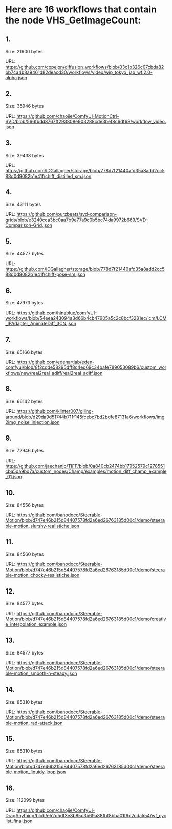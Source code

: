 # Here are 16 workflows that contain the node VHS_GetImageCount:

## 1. 

Size: 21900 bytes

URL: https://github.com/copejon/diffusion_workflows/blob/03c1b326c07cbda82bb74a4b8a9461d82deacd30/workflows/video/wip_tokyo_jab_wf.2.0-alpha.json

## 2. 

Size: 35946 bytes

URL: https://github.com/chaojie/ComfyUI-MotionCtrl-SVD/blob/566fbdd8767ff293808e903288cde3bef8c6df68/workflow_video.json

## 3. 

Size: 39438 bytes

URL: https://github.com/IDGallagher/storage/blob/778d7f21440afd35a8add2cc588d0d9082b1e41f/chiff_distilled_sm.json

## 4. 

Size: 43111 bytes

URL: https://github.com/purzbeats/svd-comparison-grids/blob/e3240cca3bc0aa7b9e77a9c0b5bc74da9972b669/SVD-Comparison-Grid.json

## 5. 

Size: 44577 bytes

URL: https://github.com/IDGallagher/storage/blob/778d7f21440afd35a8add2cc588d0d9082b1e41f/chiff-pose-sm.json

## 6. 

Size: 47973 bytes

URL: https://github.com/hinablue/comfyUI-workflows/blob/54eea243094a3d66b4cb47905a5c2c8bcf3281ec/lcm/LCM_IPAdapter_AnimateDiff_3CN.json

## 7. 

Size: 65166 bytes

URL: https://github.com/edenartlab/eden-comfyui/blob/8f2cdde58295dff8c4ed69c34bafe789053089b6/custom_workflows/new/real2real_adiff/real2real_adiff.json

## 8. 

Size: 66142 bytes

URL: https://github.com/klinter007/giling-around/blob/d29da9d51744b711f145fcebc7bd2bdfe87131a6/workflows/img2img_noise_injection.json

## 9. 

Size: 72946 bytes

URL: https://github.com/jaechanjo/TIFF/blob/0a840cb2474bb17952579c1278551cba5da9bd7a/custom_nodes/Champ/examples/motion_diff_champ_example_01.json

## 10. 

Size: 84556 bytes

URL: https://github.com/banodoco/Steerable-Motion/blob/d747e46b215d84407578fd2a6ed26763185d00c1/demo/steerable-motion_slurshy-realistiche.json

## 11. 

Size: 84560 bytes

URL: https://github.com/banodoco/Steerable-Motion/blob/d747e46b215d84407578fd2a6ed26763185d00c1/demo/steerable-motion_chocky-realistiche.json

## 12. 

Size: 84577 bytes

URL: https://github.com/banodoco/Steerable-Motion/blob/d747e46b215d84407578fd2a6ed26763185d00c1/demo/creative_interpolation_example.json

## 13. 

Size: 84577 bytes

URL: https://github.com/banodoco/Steerable-Motion/blob/d747e46b215d84407578fd2a6ed26763185d00c1/demo/steerable-motion_smooth-n-steady.json

## 14. 

Size: 85310 bytes

URL: https://github.com/banodoco/Steerable-Motion/blob/d747e46b215d84407578fd2a6ed26763185d00c1/demo/steerable-motion_rad-attack.json

## 15. 

Size: 85310 bytes

URL: https://github.com/banodoco/Steerable-Motion/blob/d747e46b215d84407578fd2a6ed26763185d00c1/demo/steerable-motion_liquidy-loop.json

## 16. 

Size: 112099 bytes

URL: https://github.com/chaojie/ComfyUI-DragAnything/blob/e52d5df3e8b85c3b69a88fbf8bba01f9c2cda554/wf_cyclist_final.json

